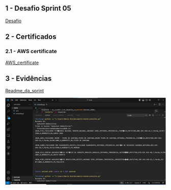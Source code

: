 ## 1 - Desafio Sprint 05

[Desafio](Desafio)

## 2 - Certificados

### 2.1 - AWS certificate

[AWS_certificate](Certificado/18719_5_5480475_1718740087_AWS%20Skill%20Builder%20Course%20Completion%20Certificate.pdf)


## 3 - Evidências

[Readme_da_sprint](Evidencias/evidencias.md)

![imagem_1](Evidencias/imagem_desafio_sprint05.jpg)
